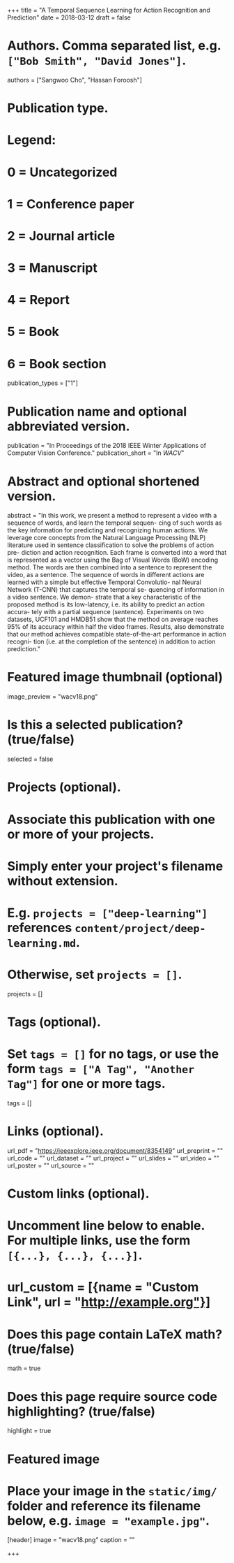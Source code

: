 +++
title = "A Temporal Sequence Learning for Action Recognition and Prediction"
date = 2018-03-12
draft = false

# Authors. Comma separated list, e.g. `["Bob Smith", "David Jones"]`.
authors = ["Sangwoo Cho", "Hassan Foroosh"]

# Publication type.
# Legend:
# 0 = Uncategorized
# 1 = Conference paper
# 2 = Journal article
# 3 = Manuscript
# 4 = Report
# 5 = Book
# 6 = Book section
publication_types = ["1"]

# Publication name and optional abbreviated version.
publication = "In Proceedings of the 2018 IEEE Winter
Applications of Computer Vision Conference."
publication_short = "In *WACV*"

# Abstract and optional shortened version.
abstract = "In this work, we present a method to represent a video
with a sequence of words, and learn the temporal sequen-
cing of such words as the key information for predicting and
recognizing human actions. We leverage core concepts from
the Natural Language Processing (NLP) literature used in
sentence classification to solve the problems of action pre-
diction and action recognition. Each frame is converted
into a word that is represented as a vector using the Bag
of Visual Words (BoW) encoding method. The words are
then combined into a sentence to represent the video, as a
sentence. The sequence of words in different actions are
learned with a simple but effective Temporal Convolutio-
nal Neural Network (T-CNN) that captures the temporal se-
quencing of information in a video sentence. We demon-
strate that a key characteristic of the proposed method is
its low-latency, i.e. its ability to predict an action accura-
tely with a partial sequence (sentence). Experiments on two
datasets, UCF101 and HMDB51 show that the method on
average reaches 95% of its accuracy within half the video
frames. Results, also demonstrate that our method achieves
compatible state-of-the-art performance in action recogni-
tion (i.e. at the completion of the sentence) in addition to
action prediction."

# Featured image thumbnail (optional)
image_preview = "wacv18.png"

# Is this a selected publication? (true/false)
selected = false

# Projects (optional).
#   Associate this publication with one or more of your projects.
#   Simply enter your project's filename without extension.
#   E.g. `projects = ["deep-learning"]` references `content/project/deep-learning.md`.
#   Otherwise, set `projects = []`.
projects = []

# Tags (optional).
#   Set `tags = []` for no tags, or use the form `tags = ["A Tag", "Another Tag"]` for one or more tags.
tags = []

# Links (optional).
url_pdf = "<https://ieeexplore.ieee.org/document/8354149>"
url_preprint = ""
url_code = ""
url_dataset = ""
url_project = ""
url_slides = ""
url_video = ""
url_poster = ""
url_source = ""

# Custom links (optional).
#   Uncomment line below to enable. For multiple links, use the form `[{...}, {...}, {...}]`.
# url_custom = [{name = "Custom Link", url = "http://example.org"}]

# Does this page contain LaTeX math? (true/false)
math = true

# Does this page require source code highlighting? (true/false)
highlight = true

# Featured image
# Place your image in the `static/img/` folder and reference its filename below, e.g. `image = "example.jpg"`.
[header]
image = "wacv18.png"
caption = ""

+++

